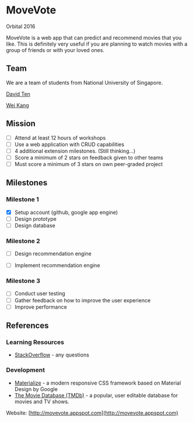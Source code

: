 # MoveVote
Orbital 2016

MoveVote is a web app that can predict and recommend movies that you like. This is definitely very useful if you are planning to watch movies with a group of friends or with your loved ones.

## Team
We are a team of students from National University of Singapore.

[David Ten](https://www.linkedin.com/in/davidten)

[Wei Kang](https://www.linkedin.com/in/weikangchia)

## Mission
- [ ] Attend at least 12 hours of workshops
- [ ] Use a web application with CRUD capabilities
- [ ] 4 additional extension milestones. (Still thinking...)
- [ ] Score a minimum of 2 stars on feedback given to other teams
- [ ] Must score a minimum of 3 stars on own peer-graded project

## Milestones
### Milestone 1
- [X] Setup account (github, google app engine)
- [ ] Design prototype
- [ ] Design database

### Milestone 2
- [ ] Design recommendation engine
- [ ] Implement recommendation engine


### Milestone 3
- [ ] Conduct user testing
- [ ] Gather feedback on how to improve the user experience
- [ ] Improve performance

## References
### Learning Resources
* [StackOverflow](http://stackoverflow.com/) - any questions

### Development
* [Materialize](http://materializecss.com/) - a modern responsive CSS framework based on Material Design by Google
* [The Movie Database (TMDb)](https://www.themoviedb.org/?language=en) - a popular, user editable database for movies and TV shows.


Website: [http://movevote.appspot.com](http://movevote.appspot.com)
